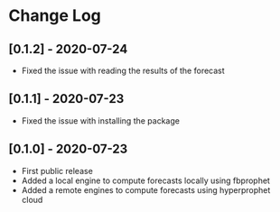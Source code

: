 # Change Log

## [0.1.2] - 2020-07-24
* Fixed the issue with reading the results of the forecast

## [0.1.1] - 2020-07-23
* Fixed the issue with installing the package

## [0.1.0] - 2020-07-23
* First public release
* Added a local engine to compute forecasts locally using fbprophet
* Added a remote engines to compute forecasts using hyperprophet cloud
